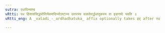 ```yaml
---
sutra: रधादिभ्यश्च
vRtti: रध हिंसासंसिद्ध्योरित्येवमादिभ्योऽष्टाभ्य उत्तरस्य वलादेरार्द्धधातुकस्य वा इडागमो भवति ॥
vRtti_eng: A _valadi_-_ardhadhatuka_ affix optionally takes इट् after रध् and the seven roots that follow it (_Divadi_.84 to 91).

---
```

